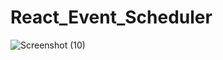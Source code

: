 # React_Event_Scheduler
![Screenshot (10)](https://user-images.githubusercontent.com/77240888/193591423-39225955-6aef-4d62-9553-bd1c510dfd10.png)
